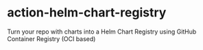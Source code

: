 # action-helm-chart-registry
Turn your repo with charts into a Helm Chart Registry using GitHub Container Registry (OCI based)
